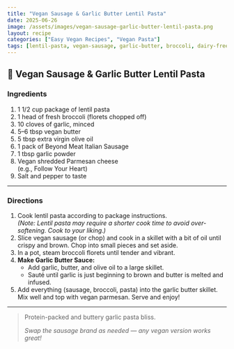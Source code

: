 ```yaml
---
title: "Vegan Sausage & Garlic Butter Lentil Pasta"
date: 2025-06-26
image: /assets/images/vegan-sausage-garlic-butter-lentil-pasta.png
layout: recipe
categories: ["Easy Vegan Recipes", "Vegan Pasta"]
tags: [lentil-pasta, vegan-sausage, garlic-butter, broccoli, dairy-free, italian]
---
```


## 🍝 Vegan Sausage & Garlic Butter Lentil Pasta


### Ingredients

1. 1 1/2 cup package of lentil pasta  
2. 1 head of fresh broccoli (florets chopped off)  
3. 10 cloves of garlic, minced  
4. 5–6 tbsp vegan butter  
5. 5 tbsp extra virgin olive oil  
6. 1 pack of Beyond Meat Italian Sausage
7. 1 tbsp garlic powder  
8. Vegan shredded Parmesan cheese  
   (e.g., Follow Your Heart)  
9. Salt and pepper to taste  

---

### Directions

1. Cook lentil pasta according to package instructions.  
   *(Note: Lentil pasta may require a shorter cook time to avoid over-softening. Cook to your liking.)*  
2. Slice vegan sausage (or chop) and cook in a skillet with a bit of oil until crispy and brown. Chop into small pieces and set aside.  
3. In a pot, steam broccoli florets until tender and vibrant.  
4. **Make Garlic Butter Sauce:**  
   - Add garlic, butter, and olive oil to a large skillet.  
   - Sauté until garlic is just beginning to brown and butter is melted and infused.  
5. Add everything (sausage, broccoli, pasta) into the garlic butter skillet. Mix well and top with vegan parmesan. Serve and enjoy!

---

> Protein-packed and buttery garlic pasta bliss.  
>  
> *Swap the sausage brand as needed — any vegan version works great!*
